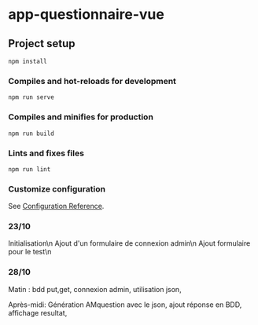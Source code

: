 # app-questionnaire-vue

## Project setup
```
npm install
```

### Compiles and hot-reloads for development
```
npm run serve
```

### Compiles and minifies for production
```
npm run build
```

### Lints and fixes files
```
npm run lint
```

### Customize configuration
See [Configuration Reference](https://cli.vuejs.org/config/).

### 23/10
Initialisation\n
Ajout d'un formulaire de connexion admin\n
Ajout formulaire pour le test\n

### 28/10
Matin : bdd put,get,
connexion admin,
utilisation json,

Après-midi: Génération AMquestion avec le json,
ajout réponse en BDD,
affichage resultat,
